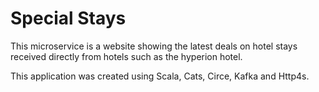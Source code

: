 # Special Stays

This microservice is a website showing the latest deals on hotel stays received directly 
from hotels such as the hyperion hotel.

This application was created using Scala, Cats, Circe, Kafka and Http4s.